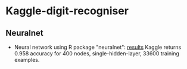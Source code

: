 # Kaggle-digit-recogniser

## Neuralnet
* Neural network using R package "neuralnet": [results](http://htmlpreview.github.com/?https://github.com/dinoleekl/Kaggle-digit-recogniser/blob/master/simplePrediction.html)
  Kaggle returns 0.958 accuracy for 400 nodes, single-hidden-layer, 33600 training examples.
